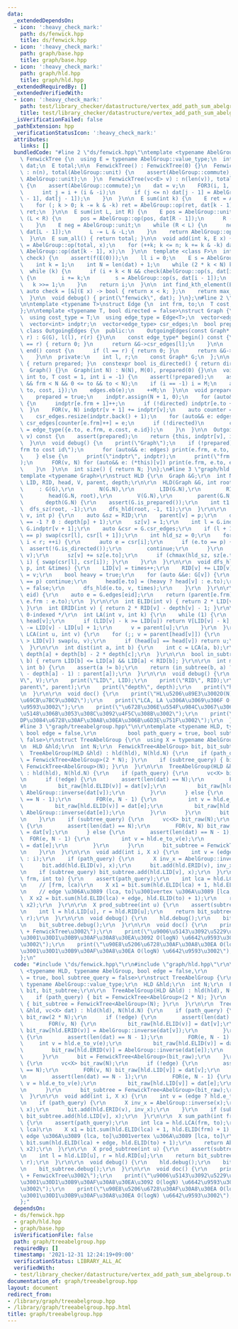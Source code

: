 ```yaml
---
data:
  _extendedDependsOn:
  - icon: ':heavy_check_mark:'
    path: ds/fenwick.hpp
    title: ds/fenwick.hpp
  - icon: ':heavy_check_mark:'
    path: graph/base.hpp
    title: graph/base.hpp
  - icon: ':heavy_check_mark:'
    path: graph/hld.hpp
    title: graph/hld.hpp
  _extendedRequiredBy: []
  _extendedVerifiedWith:
  - icon: ':heavy_check_mark:'
    path: test/library_checker/datastructure/vertex_add_path_sum_abelgroup.test.cpp
    title: test/library_checker/datastructure/vertex_add_path_sum_abelgroup.test.cpp
  _isVerificationFailed: false
  _pathExtension: hpp
  _verificationStatusIcon: ':heavy_check_mark:'
  attributes:
    links: []
  bundledCode: "#line 2 \"ds/fenwick.hpp\"\ntemplate <typename AbelGroup>\nstruct\
    \ FenwickTree {\n  using E = typename AbelGroup::value_type;\n  int n;\n  vector<E>\
    \ dat;\n  E total;\n\n  FenwickTree() : FenwickTree(0) {}\n  FenwickTree(int n)\
    \ : n(n), total(AbelGroup::unit) {\n    assert(AbelGroup::commute);\n    dat.assign(n,\
    \ AbelGroup::unit);\n  }\n  FenwickTree(vc<E> v) : n(len(v)), total(AbelGroup::unit)\
    \ {\n    assert(AbelGroup::commute);\n    dat = v;\n    FOR3(i, 1, n + 1) {\n\
    \      int j = i + (i & -i);\n      if (j <= n) dat[j - 1] = AbelGroup::op(dat[i\
    \ - 1], dat[j - 1]);\n    }\n  }\n\n  E sum(int k) {\n    E ret = AbelGroup::unit;\n\
    \    for (; k > 0; k -= k & -k) ret = AbelGroup::op(ret, dat[k - 1]);\n    return\
    \ ret;\n  }\n\n  E sum(int L, int R) {\n    E pos = AbelGroup::unit;\n    while\
    \ (L < R) {\n      pos = AbelGroup::op(pos, dat[R - 1]);\n      R -= R & -R;\n\
    \    }\n    E neg = AbelGroup::unit;\n    while (R < L) {\n      neg = AbelGroup::op(neg,\
    \ dat[L - 1]);\n      L -= L & -L;\n    }\n    return AbelGroup::op(pos, AbelGroup::inverse(neg));\n\
    \  }\n\n  E sum_all() { return total; }\n\n  void add(int k, E x) {\n    total\
    \ = AbelGroup::op(total, x);\n    for (++k; k <= n; k += k & -k) dat[k - 1] =\
    \ AbelGroup::op(dat[k - 1], x);\n  }\n\n  template <class F>\n  int max_right(F&\
    \ check) {\n    assert(f(E(0)));\n    ll i = 0;\n    E s = AbelGroup::unit;\n\
    \    int k = 1;\n    int N = len(dat) + 1;\n    while (2 * k < N) k *= 2;\n  \
    \  while (k) {\n      if (i + k < N && check(AbelGroup::op(s, dat[i + k - 1])))\
    \ {\n        i += k;\n        s = AbelGroup::op(s, dat[i - 1]);\n      }\n   \
    \   k >>= 1;\n    }\n    return i;\n  }\n\n  int find_kth_element(E k) {\n   \
    \ auto check = [&](E x) -> bool { return x < k; };\n    return max_right(check);\n\
    \  }\n\n  void debug() { print(\"fenwick\", dat); }\n};\n#line 2 \"graph/base.hpp\"\
    \n\ntemplate <typename T>\nstruct Edge {\n  int frm, to;\n  T cost;\n  int id;\n\
    };\n\ntemplate <typename T, bool directed = false>\nstruct Graph {\n  int N, M;\n\
    \  using cost_type = T;\n  using edge_type = Edge<T>;\n  vector<edge_type> edges;\n\
    \  vector<int> indptr;\n  vector<edge_type> csr_edges;\n  bool prepared;\n\n \
    \ class OutgoingEdges {\n  public:\n    OutgoingEdges(const Graph* G, int l, int\
    \ r) : G(G), l(l), r(r) {}\n\n    const edge_type* begin() const {\n      if (l\
    \ == r) { return 0; }\n      return &G->csr_edges[l];\n    }\n\n    const edge_type*\
    \ end() const {\n      if (l == r) { return 0; }\n      return &G->csr_edges[r];\n\
    \    }\n\n  private:\n    int l, r;\n    const Graph* G;\n  };\n\n  bool is_prepared()\
    \ { return prepared; }\n  constexpr bool is_directed() { return directed; }\n\n\
    \  Graph() {}\n  Graph(int N) : N(N), M(0), prepared(0) {}\n\n  void add(int frm,\
    \ int to, T cost = 1, int i = -1) {\n    assert(!prepared);\n    assert(0 <= frm\
    \ && frm < N && 0 <= to && to < N);\n    if (i == -1) i = M;\n    auto e = edge_type({frm,\
    \ to, cost, i});\n    edges.eb(e);\n    ++M;\n  }\n\n  void prepare() {\n    assert(!prepared);\n\
    \    prepared = true;\n    indptr.assign(N + 1, 0);\n    for (auto&& e: edges)\
    \ {\n      indptr[e.frm + 1]++;\n      if (!directed) indptr[e.to + 1]++;\n  \
    \  }\n    FOR(v, N) indptr[v + 1] += indptr[v];\n    auto counter = indptr;\n\
    \    csr_edges.resize(indptr.back() + 1);\n    for (auto&& e: edges) {\n     \
    \ csr_edges[counter[e.frm]++] = e;\n      if (!directed)\n        csr_edges[counter[e.to]++]\
    \ = edge_type({e.to, e.frm, e.cost, e.id});\n    }\n  }\n\n  OutgoingEdges operator[](int\
    \ v) const {\n    assert(prepared);\n    return {this, indptr[v], indptr[v + 1]};\n\
    \  }\n\n  void debug() {\n    print(\"Graph\");\n    if (!prepared) {\n      print(\"\
    frm to cost id\");\n      for (auto&& e: edges) print(e.frm, e.to, e.cost, e.id);\n\
    \    } else {\n      print(\"indptr\", indptr);\n      print(\"frm to cost id\"\
    );\n      FOR(v, N) for (auto&& e: (*this)[v]) print(e.frm, e.to, e.cost, e.id);\n\
    \    }\n  }\n\n  int size() { return N; }\n};\n#line 3 \"graph/hld.hpp\"\n\r\n\
    template <typename Graph>\r\nstruct HLD {\r\n  Graph &G;\r\n  int N;\r\n  vector<int>\
    \ LID, RID, head, V, parent, depth;\r\n\r\n  HLD(Graph &G, int root = 0)\r\n \
    \     : G(G),\r\n        N(G.N),\r\n        LID(G.N),\r\n        RID(G.N),\r\n\
    \        head(G.N, root),\r\n        V(G.N),\r\n        parent(G.N, -1),\r\n \
    \       depth(G.N) {\r\n    assert(G.is_prepared());\r\n    int t1 = 0;\r\n  \
    \  dfs_sz(root, -1);\r\n    dfs_hld(root, -1, t1);\r\n  }\r\n\r\n  void dfs_sz(int\
    \ v, int p) {\r\n    auto &sz = RID;\r\n    parent[v] = p;\r\n    depth[v] = (p\
    \ == -1 ? 0 : depth[p] + 1);\r\n    sz[v] = 1;\r\n    int l = G.indptr[v], r =\
    \ G.indptr[v + 1];\r\n    auto &csr = G.csr_edges;\r\n    if (l + 1 < r && csr[l].to\
    \ == p) swap(csr[l], csr[l + 1]);\r\n    int hld_sz = 0;\r\n    for (int i = l;\
    \ i < r; ++i) {\r\n      auto e = csr[i];\r\n      if (e.to == p) {\r\n      \
    \  assert(!G.is_directed());\r\n        continue;\r\n      }\r\n      dfs_sz(e.to,\
    \ v);\r\n      sz[v] += sz[e.to];\r\n      if (chmax(hld_sz, sz[e.to]) && l <\
    \ i) { swap(csr[l], csr[i]); }\r\n    }\r\n  }\r\n\r\n  void dfs_hld(int v, int\
    \ p, int &times) {\r\n    LID[v] = times++;\r\n    RID[v] += LID[v];\r\n    V[LID[v]]\
    \ = v;\r\n    bool heavy = true;\r\n    for (auto &&e: G[v]) {\r\n      if (e.to\
    \ == p) continue;\r\n      head[e.to] = (heavy ? head[v] : e.to);\r\n      heavy\
    \ = false;\r\n      dfs_hld(e.to, v, times);\r\n    }\r\n  }\r\n\r\n  int e_to_v(int\
    \ eid) {\r\n    auto e = G.edges[eid];\r\n    return (parent[e.frm] == e.to ?\
    \ e.frm : e.to);\r\n  }\r\n\r\n  int ELID(int v) { return 2 * LID[v] - depth[v];\
    \ }\r\n  int ERID(int v) { return 2 * RID[v] - depth[v] - 1; }\r\n\r\n  /* k:\
    \ 0-indexed */\r\n  int LA(int v, int k) {\r\n    while (1) {\r\n      int u =\
    \ head[v];\r\n      if (LID[v] - k >= LID[u]) return V[LID[v] - k];\r\n      k\
    \ -= LID[v] - LID[u] + 1;\r\n      v = parent[u];\r\n    }\r\n  }\r\n\r\n  int\
    \ LCA(int u, int v) {\r\n    for (;; v = parent[head[v]]) {\r\n      if (LID[u]\
    \ > LID[v]) swap(u, v);\r\n      if (head[u] == head[v]) return u;\r\n    }\r\n\
    \  }\r\n\r\n  int dist(int a, int b) {\r\n    int c = LCA(a, b);\r\n    return\
    \ depth[a] + depth[b] - 2 * depth[c];\r\n  }\r\n\r\n  bool in_subtree(int a, int\
    \ b) { return LID[b] <= LID[a] && LID[a] < RID[b]; }\r\n\r\n  int move(int a,\
    \ int b) {\r\n    assert(a != b);\r\n    return (in_subtree(b, a) ? LA(b, depth[b]\
    \ - depth[a] - 1) : parent[a]);\r\n  }\r\n\r\n  void debug() {\r\n    print(\"\
    V\", V);\r\n    print(\"LID\", LID);\r\n    print(\"RID\", RID);\r\n    print(\"\
    parent\", parent);\r\n    print(\"depth\", depth);\r\n    print(\"head\", head);\r\
    \n  }\r\n\r\n  void doc() {\r\n    print(\"HL\u5206\u89E3\u3002O(N) \u6642\u9593\
    \u69CB\u7BC9\u3002\");\r\n    print(\"LCA, LA \u306A\u3069\u306F O(logN) \u6642\
    \u9593\u3002\");\r\n    print(\"\u6728\u306E\u554F\u984C\u3067\u306F\u771F\u3063\
    \u5148\u306B\u3053\u308C\u3092\u4F5C\u308B\u3002\");\r\n    print(\"\u2192 \u6728\
    DP\u3084\u6728\u30AF\u30A8\u30EA\u306B\u6D3E\u751F\u3002\");\r\n  }\r\n};\r\n\
    #line 3 \"graph/treeabelgroup.hpp\"\n\r\ntemplate <typename HLD, typename AbelGroup,\
    \ bool edge = false,\r\n          bool path_query = true, bool subtree_query =\
    \ false>\r\nstruct TreeAbelGroup {\r\n  using X = typename AbelGroup::value_type;\r\
    \n  HLD &hld;\r\n  int N;\r\n  FenwickTree<AbelGroup> bit, bit_subtree;\r\n\r\n\
    \  TreeAbelGroup(HLD &hld) : hld(hld), N(hld.N) {\r\n    if (path_query) { bit\
    \ = FenwickTree<AbelGroup>(2 * N); }\r\n    if (subtree_query) { bit_subtree =\
    \ FenwickTree<AbelGroup>(N); }\r\n  }\r\n\r\n  TreeAbelGroup(HLD &hld, vc<X> dat)\
    \ : hld(hld), N(hld.N) {\r\n    if (path_query) {\r\n      vc<X> bit_raw(2 * N);\r\
    \n      if (!edge) {\r\n        assert(len(dat) == N);\r\n        FOR(v, N) {\r\
    \n          bit_raw[hld.ELID(v)] = dat[v];\r\n          bit_raw[hld.ERID(v)] =\
    \ AbelGroup::inverse(dat[v]);\r\n        }\r\n      } else {\r\n        assert(len(dat)\
    \ == N - 1);\r\n        FOR(e, N - 1) {\r\n          int v = hld.e_to_v(e);\r\n\
    \          bit_raw[hld.ELID(v)] = dat[e];\r\n          bit_raw[hld.ERID(v)] =\
    \ AbelGroup::inverse(dat[e]);\r\n        }\r\n      }\r\n      bit = FenwickTree<AbelGroup>(bit_raw);\r\
    \n    }\r\n    if (subtree_query) {\r\n      vc<X> bit_raw(N);\r\n      if (!edge)\
    \ {\r\n        assert(len(dat) == N);\r\n        FOR(v, N) bit_raw[hld.LID[v]]\
    \ = dat[v];\r\n      } else {\r\n        assert(len(dat) == N - 1);\r\n      \
    \  FOR(e, N - 1) {\r\n          int v = hld.e_to_v(e);\r\n          bit_raw[hld.LID[v]]\
    \ = dat[e];\r\n        }\r\n      }\r\n      bit_subtree = FenwickTree<AbelGroup>(bit_raw);\r\
    \n    }\r\n  }\r\n\r\n  void add(int i, X x) {\r\n    int v = (edge ? hld.e_to_v(i)\
    \ : i);\r\n    if (path_query) {\r\n      X inv_x = AbelGroup::inverse(x);\r\n\
    \      bit.add(hld.ELID(v), x);\r\n      bit.add(hld.ERID(v), inv_x);\r\n    }\r\
    \n    if (subtree_query) bit_subtree.add(hld.LID[v], x);\r\n  }\r\n\r\n  X sum_path(int\
    \ frm, int to) {\r\n    assert(path_query);\r\n    int lca = hld.LCA(frm, to);\r\
    \n    // [frm, lca)\r\n    X x1 = bit.sum(hld.ELID(lca) + 1, hld.ELID(frm) + 1);\r\
    \n    // edge \u306A\u3089 (lca, to]\u3001vertex \u306A\u3089 [lca, to]\r\n  \
    \  X x2 = bit.sum(hld.ELID(lca) + edge, hld.ELID(to) + 1);\r\n    return AbelGroup::op(x1,\
    \ x2);\r\n  }\r\n\r\n  X prod_subtree(int u) {\r\n    assert(subtree_query);\r\
    \n    int l = hld.LID[u], r = hld.RID[u];\r\n    return bit_subtree.sum(l + edge,\
    \ r);\r\n  }\r\n\r\n  void debug() {\r\n    hld.debug();\r\n    bit.debug();\r\
    \n    bit_subtree.debug();\r\n  }\r\n\r\n  void doc() {\r\n    print(\"EulerTour\
    \ + FenwickTree\u3002\");\r\n    print(\"\u9006\u5143\u3092\u5229\u7528\u3057\u3066\
    \u3001\u30D1\u30B9\u30AF\u30A8\u30EA\u3092 O(logN) \u6642\u9593\u3067\u884C\u3046\
    \u3002\");\r\n    print(\"\u90E8\u5206\u6728\u30AF\u30A8\u30EA O(logN) \u6642\u9593\
    \u3001\u30D1\u30B9\u30AF\u30A8\u30EA O(logN) \u6642\u9593\u3002\");\r\n  }\r\n\
    };\n"
  code: "#include \"ds/fenwick.hpp\"\r\n#include \"graph/hld.hpp\"\r\n\r\ntemplate\
    \ <typename HLD, typename AbelGroup, bool edge = false,\r\n          bool path_query\
    \ = true, bool subtree_query = false>\r\nstruct TreeAbelGroup {\r\n  using X =\
    \ typename AbelGroup::value_type;\r\n  HLD &hld;\r\n  int N;\r\n  FenwickTree<AbelGroup>\
    \ bit, bit_subtree;\r\n\r\n  TreeAbelGroup(HLD &hld) : hld(hld), N(hld.N) {\r\n\
    \    if (path_query) { bit = FenwickTree<AbelGroup>(2 * N); }\r\n    if (subtree_query)\
    \ { bit_subtree = FenwickTree<AbelGroup>(N); }\r\n  }\r\n\r\n  TreeAbelGroup(HLD\
    \ &hld, vc<X> dat) : hld(hld), N(hld.N) {\r\n    if (path_query) {\r\n      vc<X>\
    \ bit_raw(2 * N);\r\n      if (!edge) {\r\n        assert(len(dat) == N);\r\n\
    \        FOR(v, N) {\r\n          bit_raw[hld.ELID(v)] = dat[v];\r\n         \
    \ bit_raw[hld.ERID(v)] = AbelGroup::inverse(dat[v]);\r\n        }\r\n      } else\
    \ {\r\n        assert(len(dat) == N - 1);\r\n        FOR(e, N - 1) {\r\n     \
    \     int v = hld.e_to_v(e);\r\n          bit_raw[hld.ELID(v)] = dat[e];\r\n \
    \         bit_raw[hld.ERID(v)] = AbelGroup::inverse(dat[e]);\r\n        }\r\n\
    \      }\r\n      bit = FenwickTree<AbelGroup>(bit_raw);\r\n    }\r\n    if (subtree_query)\
    \ {\r\n      vc<X> bit_raw(N);\r\n      if (!edge) {\r\n        assert(len(dat)\
    \ == N);\r\n        FOR(v, N) bit_raw[hld.LID[v]] = dat[v];\r\n      } else {\r\
    \n        assert(len(dat) == N - 1);\r\n        FOR(e, N - 1) {\r\n          int\
    \ v = hld.e_to_v(e);\r\n          bit_raw[hld.LID[v]] = dat[e];\r\n        }\r\
    \n      }\r\n      bit_subtree = FenwickTree<AbelGroup>(bit_raw);\r\n    }\r\n\
    \  }\r\n\r\n  void add(int i, X x) {\r\n    int v = (edge ? hld.e_to_v(i) : i);\r\
    \n    if (path_query) {\r\n      X inv_x = AbelGroup::inverse(x);\r\n      bit.add(hld.ELID(v),\
    \ x);\r\n      bit.add(hld.ERID(v), inv_x);\r\n    }\r\n    if (subtree_query)\
    \ bit_subtree.add(hld.LID[v], x);\r\n  }\r\n\r\n  X sum_path(int frm, int to)\
    \ {\r\n    assert(path_query);\r\n    int lca = hld.LCA(frm, to);\r\n    // [frm,\
    \ lca)\r\n    X x1 = bit.sum(hld.ELID(lca) + 1, hld.ELID(frm) + 1);\r\n    //\
    \ edge \u306A\u3089 (lca, to]\u3001vertex \u306A\u3089 [lca, to]\r\n    X x2 =\
    \ bit.sum(hld.ELID(lca) + edge, hld.ELID(to) + 1);\r\n    return AbelGroup::op(x1,\
    \ x2);\r\n  }\r\n\r\n  X prod_subtree(int u) {\r\n    assert(subtree_query);\r\
    \n    int l = hld.LID[u], r = hld.RID[u];\r\n    return bit_subtree.sum(l + edge,\
    \ r);\r\n  }\r\n\r\n  void debug() {\r\n    hld.debug();\r\n    bit.debug();\r\
    \n    bit_subtree.debug();\r\n  }\r\n\r\n  void doc() {\r\n    print(\"EulerTour\
    \ + FenwickTree\u3002\");\r\n    print(\"\u9006\u5143\u3092\u5229\u7528\u3057\u3066\
    \u3001\u30D1\u30B9\u30AF\u30A8\u30EA\u3092 O(logN) \u6642\u9593\u3067\u884C\u3046\
    \u3002\");\r\n    print(\"\u90E8\u5206\u6728\u30AF\u30A8\u30EA O(logN) \u6642\u9593\
    \u3001\u30D1\u30B9\u30AF\u30A8\u30EA O(logN) \u6642\u9593\u3002\");\r\n  }\r\n\
    };"
  dependsOn:
  - ds/fenwick.hpp
  - graph/hld.hpp
  - graph/base.hpp
  isVerificationFile: false
  path: graph/treeabelgroup.hpp
  requiredBy: []
  timestamp: '2021-12-31 12:24:19+09:00'
  verificationStatus: LIBRARY_ALL_AC
  verifiedWith:
  - test/library_checker/datastructure/vertex_add_path_sum_abelgroup.test.cpp
documentation_of: graph/treeabelgroup.hpp
layout: document
redirect_from:
- /library/graph/treeabelgroup.hpp
- /library/graph/treeabelgroup.hpp.html
title: graph/treeabelgroup.hpp
---
```

